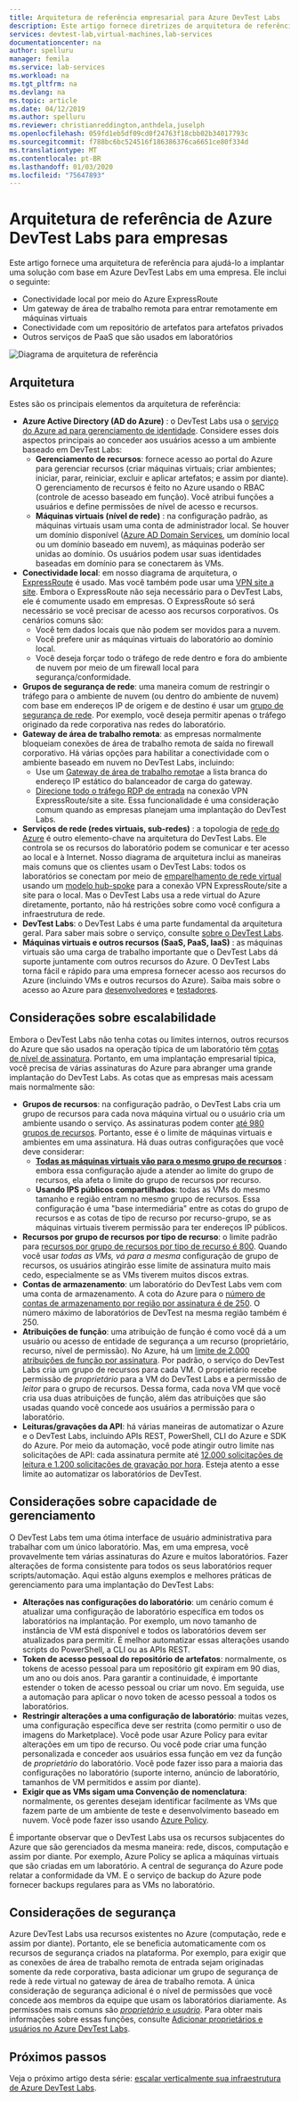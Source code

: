 ```yaml
---
title: Arquitetura de referência empresarial para Azure DevTest Labs
description: Este artigo fornece diretrizes de arquitetura de referência para Azure DevTest Labs em uma empresa.
services: devtest-lab,virtual-machines,lab-services
documentationcenter: na
author: spelluru
manager: femila
ms.service: lab-services
ms.workload: na
ms.tgt_pltfrm: na
ms.devlang: na
ms.topic: article
ms.date: 04/12/2019
ms.author: spelluru
ms.reviewer: christianreddington,anthdela,juselph
ms.openlocfilehash: 059fd1eb5df09cd0f24763f18cbb02b34017793c
ms.sourcegitcommit: f788bc6bc524516f186386376ca6651ce80f334d
ms.translationtype: MT
ms.contentlocale: pt-BR
ms.lasthandoff: 01/03/2020
ms.locfileid: "75647893"
---
```

# <a name="azure-devtest-labs-reference-architecture-for-enterprises"></a>Arquitetura de referência de Azure DevTest Labs para empresas
Este artigo fornece uma arquitetura de referência para ajudá-lo a implantar uma solução com base em Azure DevTest Labs em uma empresa. Ele inclui o seguinte:
- Conectividade local por meio do Azure ExpressRoute
- Um gateway de área de trabalho remota para entrar remotamente em máquinas virtuais
- Conectividade com um repositório de artefatos para artefatos privados
- Outros serviços de PaaS que são usados em laboratórios

![Diagrama de arquitetura de referência](./media/devtest-lab-reference-architecture/reference-architecture.png)

## <a name="architecture"></a>Arquitetura
Estes são os principais elementos da arquitetura de referência:

- **Azure Active Directory (AD do Azure)** : o DevTest Labs usa o [serviço do Azure ad para gerenciamento de identidade](../active-directory/fundamentals/active-directory-whatis.md). Considere esses dois aspectos principais ao conceder aos usuários acesso a um ambiente baseado em DevTest Labs:
    - **Gerenciamento de recursos**: fornece acesso ao portal do Azure para gerenciar recursos (criar máquinas virtuais; criar ambientes; iniciar, parar, reiniciar, excluir e aplicar artefatos; e assim por diante). O gerenciamento de recursos é feito no Azure usando o RBAC (controle de acesso baseado em função). Você atribui funções a usuários e define permissões de nível de acesso e recursos.
    - **Máquinas virtuais (nível de rede)** : na configuração padrão, as máquinas virtuais usam uma conta de administrador local. Se houver um domínio disponível ([Azure AD Domain Services](../active-directory-domain-services/overview.md), um domínio local ou um domínio baseado em nuvem), as máquinas poderão ser unidas ao domínio. Os usuários podem usar suas identidades baseadas em domínio para se conectarem às VMs.
- **Conectividade local**: em nosso diagrama de arquitetura, o [ExpressRoute](../expressroute/expressroute-introduction.md) é usado. Mas você também pode usar uma [VPN site a site](../vpn-gateway/vpn-gateway-about-vpn-gateway-settings.md). Embora o ExpressRoute não seja necessário para o DevTest Labs, ele é comumente usado em empresas. O ExpressRoute só será necessário se você precisar de acesso aos recursos corporativos. Os cenários comuns são:
    - Você tem dados locais que não podem ser movidos para a nuvem.
    - Você prefere unir as máquinas virtuais do laboratório ao domínio local.
    - Você deseja forçar todo o tráfego de rede dentro e fora do ambiente de nuvem por meio de um firewall local para segurança/conformidade.
- **Grupos de segurança de rede**: uma maneira comum de restringir o tráfego para o ambiente de nuvem (ou dentro do ambiente de nuvem) com base em endereços IP de origem e de destino é usar um [grupo de segurança de rede](../virtual-network/security-overview.md). Por exemplo, você deseja permitir apenas o tráfego originado da rede corporativa nas redes do laboratório.
- **Gateway de área de trabalho remota**: as empresas normalmente bloqueiam conexões de área de trabalho remota de saída no firewall corporativo. Há várias opções para habilitar a conectividade com o ambiente baseado em nuvem no DevTest Labs, incluindo:
  - Use um [Gateway de área de trabalho remota](/windows-server/remote/remote-desktop-services/desktop-hosting-logical-architecture)e a lista branca do endereço IP estático do balanceador de carga do gateway.
  - [Direcione todo o tráfego RDP de entrada](../vpn-gateway/vpn-gateway-forced-tunneling-rm.md) na conexão VPN ExpressRoute/site a site. Essa funcionalidade é uma consideração comum quando as empresas planejam uma implantação do DevTest Labs.
- **Serviços de rede (redes virtuais, sub-redes)** : a topologia de [rede do Azure](../networking/networking-overview.md) é outro elemento-chave na arquitetura do DevTest Labs. Ele controla se os recursos do laboratório podem se comunicar e ter acesso ao local e à Internet. Nosso diagrama de arquitetura inclui as maneiras mais comuns que os clientes usam o DevTest Labs: todos os laboratórios se conectam por meio de [emparelhamento de rede virtual](../virtual-network/virtual-network-peering-overview.md) usando um [modelo hub-spoke](/azure/architecture/reference-architectures/hybrid-networking/hub-spoke) para a conexão VPN ExpressRoute/site a site para o local. Mas o DevTest Labs usa a rede virtual do Azure diretamente, portanto, não há restrições sobre como você configura a infraestrutura de rede.
- **DevTest Labs**: o DevTest Labs é uma parte fundamental da arquitetura geral. Para saber mais sobre o serviço, consulte [sobre o DevTest Labs](devtest-lab-overview.md).
- **Máquinas virtuais e outros recursos (SaaS, PaaS, IaaS)** : as máquinas virtuais são uma carga de trabalho importante que o DevTest Labs dá suporte juntamente com outros recursos do Azure. O DevTest Labs torna fácil e rápido para uma empresa fornecer acesso aos recursos do Azure (incluindo VMs e outros recursos do Azure). Saiba mais sobre o acesso ao Azure para [desenvolvedores](devtest-lab-developer-lab.md) e [testadores](devtest-lab-test-env.md).

## <a name="scalability-considerations"></a>Considerações sobre escalabilidade
Embora o DevTest Labs não tenha cotas ou limites internos, outros recursos do Azure que são usados na operação típica de um laboratório têm [cotas de nível de assinatura](../azure-resource-manager/management/azure-subscription-service-limits.md). Portanto, em uma implantação empresarial típica, você precisa de várias assinaturas do Azure para abranger uma grande implantação do DevTest Labs. As cotas que as empresas mais acessam mais normalmente são:

- **Grupos de recursos**: na configuração padrão, o DevTest Labs cria um grupo de recursos para cada nova máquina virtual ou o usuário cria um ambiente usando o serviço. As assinaturas podem conter [até 980 grupos de recursos](../azure-resource-manager/management/azure-subscription-service-limits.md#subscription-limits---azure-resource-manager). Portanto, esse é o limite de máquinas virtuais e ambientes em uma assinatura. Há duas outras configurações que você deve considerar:
    - **[Todas as máquinas virtuais vão para o mesmo grupo de recursos](resource-group-control.md)** : embora essa configuração ajude a atender ao limite do grupo de recursos, ela afeta o limite do grupo de recursos por recurso.
    - **Usando IPS públicos compartilhados**: todas as VMs do mesmo tamanho e região entram no mesmo grupo de recursos. Essa configuração é uma "base intermediária" entre as cotas do grupo de recursos e as cotas de tipo de recurso por recurso-grupo, se as máquinas virtuais tiverem permissão para ter endereços IP públicos.
- **Recursos por grupo de recursos por tipo de recurso**: o limite padrão para [recursos por grupo de recursos por tipo de recurso é 800](../azure-resource-manager/management/azure-subscription-service-limits.md#resource-group-limits).  Quando você usar *todas as VMs, vá para a mesma* configuração de grupo de recursos, os usuários atingirão esse limite de assinatura muito mais cedo, especialmente se as VMs tiverem muitos discos extras.
- **Contas de armazenamento**: um laboratório do DevTest Labs vem com uma conta de armazenamento. A cota do Azure para o [número de contas de armazenamento por região por assinatura é de 250](../azure-resource-manager/management/azure-subscription-service-limits.md#storage-limits). O número máximo de laboratórios de DevTest na mesma região também é 250.
- **Atribuições de função**: uma atribuição de função é como você dá a um usuário ou acesso de entidade de segurança a um recurso (proprietário, recurso, nível de permissão). No Azure, há um [limite de 2.000 atribuições de função por assinatura](../azure-resource-manager/management/azure-subscription-service-limits.md#role-based-access-control-limits). Por padrão, o serviço do DevTest Labs cria um grupo de recursos para cada VM. O proprietário recebe permissão de *proprietário* para a VM do DevTest Labs e a permissão de *leitor* para o grupo de recursos. Dessa forma, cada nova VM que você cria usa duas atribuições de função, além das atribuições que são usadas quando você concede aos usuários a permissão para o laboratório.
- **Leituras/gravações da API**: há várias maneiras de automatizar o Azure e o DevTest Labs, incluindo APIs REST, PowerShell, CLI do Azure e SDK do Azure. Por meio da automação, você pode atingir outro limite nas solicitações de API: cada assinatura permite até [12.000 solicitações de leitura e 1.200 solicitações de gravação por hora](../azure-resource-manager/resource-manager-request-limits.md). Esteja atento a esse limite ao automatizar os laboratórios de DevTest.

## <a name="manageability-considerations"></a>Considerações sobre capacidade de gerenciamento
O DevTest Labs tem uma ótima interface de usuário administrativa para trabalhar com um único laboratório. Mas, em uma empresa, você provavelmente tem várias assinaturas do Azure e muitos laboratórios. Fazer alterações de forma consistente para todos os seus laboratórios requer scripts/automação. Aqui estão alguns exemplos e melhores práticas de gerenciamento para uma implantação do DevTest Labs:

- **Alterações nas configurações do laboratório**: um cenário comum é atualizar uma configuração de laboratório específica em todos os laboratórios na implantação. Por exemplo, um novo tamanho de instância de VM está disponível e todos os laboratórios devem ser atualizados para permitir. É melhor automatizar essas alterações usando scripts do PowerShell, a CLI ou as APIs REST.  
- **Token de acesso pessoal do repositório de artefatos**: normalmente, os tokens de acesso pessoal para um repositório git expiram em 90 dias, um ano ou dois anos. Para garantir a continuidade, é importante estender o token de acesso pessoal ou criar um novo. Em seguida, use a automação para aplicar o novo token de acesso pessoal a todos os laboratórios.
- **Restringir alterações a uma configuração de laboratório**: muitas vezes, uma configuração específica deve ser restrita (como permitir o uso de imagens do Marketplace). Você pode usar Azure Policy para evitar alterações em um tipo de recurso. Ou você pode criar uma função personalizada e conceder aos usuários essa função em vez da função de *proprietário* do laboratório. Você pode fazer isso para a maioria das configurações no laboratório (suporte interno, anúncio de laboratório, tamanhos de VM permitidos e assim por diante).
- **Exigir que as VMs sigam uma Convenção de nomenclatura**: normalmente, os gerentes desejam identificar facilmente as VMs que fazem parte de um ambiente de teste e desenvolvimento baseado em nuvem. Você pode fazer isso usando [Azure Policy](https://github.com/Azure/azure-policy/tree/master/samples/TextPatterns/allow-multiple-name-patterns).

É importante observar que o DevTest Labs usa os recursos subjacentes do Azure que são gerenciados da mesma maneira: rede, discos, computação e assim por diante. Por exemplo, Azure Policy se aplica a máquinas virtuais que são criadas em um laboratório. A central de segurança do Azure pode relatar a conformidade da VM. E o serviço de backup do Azure pode fornecer backups regulares para as VMs no laboratório.

## <a name="security-considerations"></a>Considerações de segurança
Azure DevTest Labs usa recursos existentes no Azure (computação, rede e assim por diante). Portanto, ele se beneficia automaticamente com os recursos de segurança criados na plataforma. Por exemplo, para exigir que as conexões de área de trabalho remota de entrada sejam originadas somente da rede corporativa, basta adicionar um grupo de segurança de rede à rede virtual no gateway de área de trabalho remota. A única consideração de segurança adicional é o nível de permissões que você concede aos membros da equipe que usam os laboratórios diariamente. As permissões mais comuns são [ *proprietário* e *usuário*](devtest-lab-add-devtest-user.md). Para obter mais informações sobre essas funções, consulte [Adicionar proprietários e usuários no Azure DevTest Labs](devtest-lab-add-devtest-user.md).

## <a name="next-steps"></a>Próximos passos
Veja o próximo artigo desta série: [escalar verticalmente sua infraestrutura de Azure DevTest Labs](devtest-lab-guidance-scale.md).
